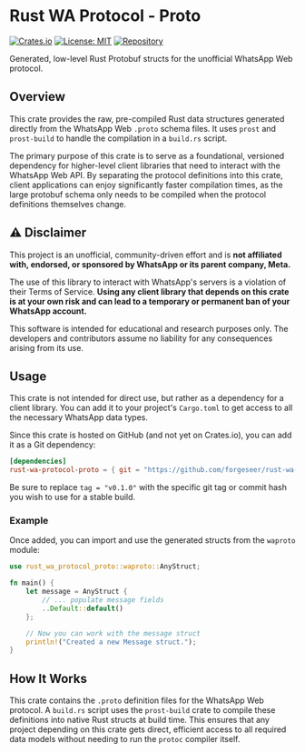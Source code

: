 # Rust WA Protocol - Proto

[![Crates.io](https://img.shields.io/crates/v/rust-wa-protocol-proto.svg?style=flat-square)](https://crates.io/crates/rust-wa-protocol-proto)
[![License: MIT](https://img.shields.io/badge/License-MIT-yellow.svg?style=flat-square)](https://opensource.org/licenses/MIT)
[![Repository](https://img.shields.io/badge/github-forgeseer/rust--wa--protocol--proto-blue.svg?style=flat-square)](https://github.com/forgeseer/rust-wa-protocol-proto)

Generated, low-level Rust Protobuf structs for the unofficial WhatsApp Web protocol.

## Overview

This crate provides the raw, pre-compiled Rust data structures generated directly from the WhatsApp Web `.proto` schema files. It uses `prost` and `prost-build` to handle the compilation in a `build.rs` script.

The primary purpose of this crate is to serve as a foundational, versioned dependency for higher-level client libraries that need to interact with the WhatsApp Web API. By separating the protocol definitions into this crate, client applications can enjoy significantly faster compilation times, as the large protobuf schema only needs to be compiled when the protocol definitions themselves change.

## ⚠️ Disclaimer

This project is an unofficial, community-driven effort and is **not affiliated with, endorsed, or sponsored by WhatsApp or its parent company, Meta.**

The use of this library to interact with WhatsApp's servers is a violation of their Terms of Service. **Using any client library that depends on this crate is at your own risk and can lead to a temporary or permanent ban of your WhatsApp account.**

This software is intended for educational and research purposes only. The developers and contributors assume no liability for any consequences arising from its use.

## Usage

This crate is not intended for direct use, but rather as a dependency for a client library. You can add it to your project's `Cargo.toml` to get access to all the necessary WhatsApp data types.

Since this crate is hosted on GitHub (and not yet on Crates.io), you can add it as a Git dependency:

```toml
[dependencies]
rust-wa-protocol-proto = { git = "https://github.com/forgeseer/rust-wa-protocol-proto.git", tag = "v0.1.0" }
```

Be sure to replace `tag = "v0.1.0"` with the specific git tag or commit hash you wish to use for a stable build.

### Example

Once added, you can import and use the generated structs from the `waproto` module:

```rust
use rust_wa_protocol_proto::waproto::AnyStruct;

fn main() {
    let message = AnyStruct {
        // ... populate message fields
        ..Default::default()
    };

    // Now you can work with the message struct
    println!("Created a new Message struct.");
}

```

## How It Works

This crate contains the `.proto` definition files for the WhatsApp Web protocol. A `build.rs` script uses the `prost-build` crate to compile these definitions into native Rust structs at build time. This ensures that any project depending on this crate gets direct, efficient access to all required data models without needing to run the `protoc` compiler itself.
